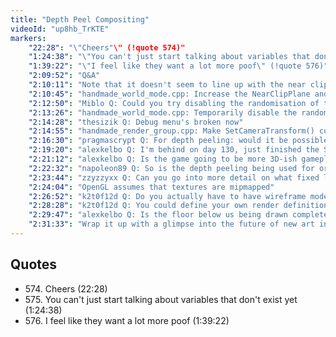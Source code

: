 ```yaml
---
title: "Depth Peel Compositing"
videoId: "up8hb_TrKTE"
markers:
    "22:28": "\"Cheers"\" (!quote 574)"
    "1:24:38": "\"You can't just start talking about variables that don't exist yet\" (!quote 575)"
    "1:39:22": "\"I feel like they want a lot more poof\" (!quote 576)"
    "2:09:52": "Q&A"
    "2:10:11": "Note that it doesn't seem to line up with the near clip plane"
    "2:10:45": "handmade_world_mode.cpp: Increase the NearClipPlane and run the game to see it"
    "2:12:50": "Miblo Q: Could you try disabling the randomisation of the ground tile Z? I'm interested to see if that'll adversely affect the sexiness of the depth peel"
    "2:13:26": "handmade_world_mode.cpp: Temporarily disable the randomisation and run the game to see that"
    "2:14:28": "thesizik Q: Debug menu's broken now"
    "2:14:55": "handmade_render_group.cpp: Make SetCameraTransform() correctly set the clip alpha distances for the debug menu, and run the game"
    "2:16:30": "pragmascrypt Q: For depth peeling: would it be possible to discard all pixels in the 2nd layer that have an alpha value of 255 in the front layer because they are not interesting for the composition anyway?"
    "2:19:20": "alexkelbo Q: I'm behind on day 130, just finished the SIMD / thread introduction. What feature of the game eventually forced you to use the GPU? (Totally love the software rendering)"
    "2:21:12": "alexkelbo Q: Is the game going to be more 3D-ish gameplay-wise than originally planned?"
    "2:22:32": "napoleon89 Q: So is the depth peeling being used for order-independent transparency with the sprites?"
    "2:23:44": "zzyzzyxx Q: Can you go into more detail on what fixed layers 2 / 3 from being all black? It wasn't an old card only being able to read two textures, but I missed the actual resolution"
    "2:24:04": "OpenGL assumes that textures are mipmapped"
    "2:26:52": "k2t0f12d Q: Do you actually have to have wireframe models to be considered 2.5D, or would this count as well?"
    "2:28:28": "k2t0f12d Q: You could define your own render definition for HMD"
    "2:29:47": "alexkelbo Q: Is the floor below us being drawn completely and the one we are on on top of it, or is the one below clipped so only the pixels we see through the holes are drawn?"
    "2:31:33": "Wrap it up with a glimpse into the future of new art integration"
---
```


## Quotes

* 574\. Cheers (22:28)
* 575\. You can't just start talking about variables that don't exist yet (1:24:38)
* 576\. I feel like they want a lot more poof (1:39:22)
